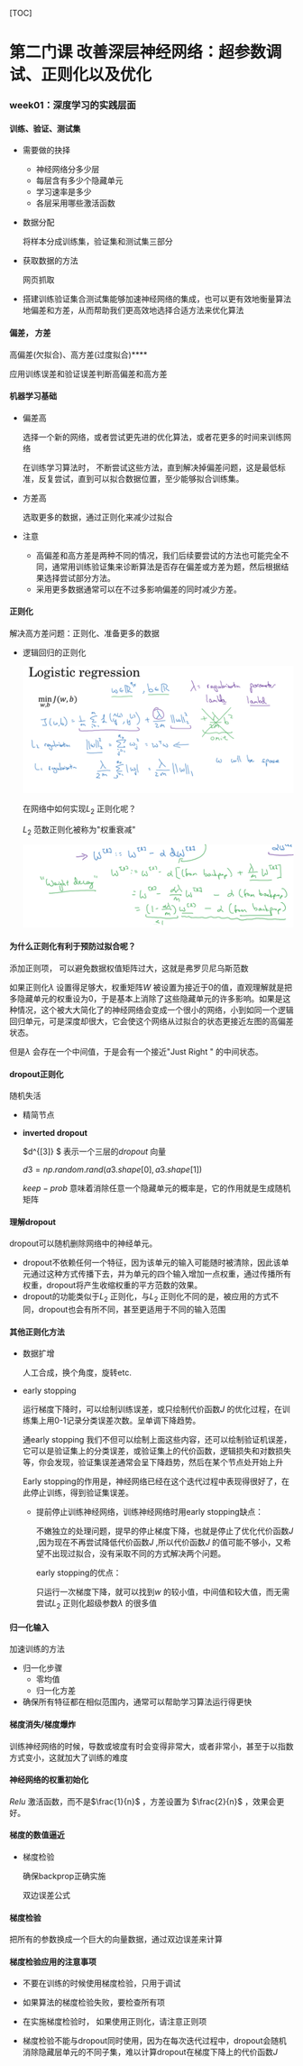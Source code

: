 [TOC]

# 第二门课 改善深层神经网络：超参数调试、正则化以及优化

### week01：深度学习的实践层面

#### 训练、验证、测试集

+ 需要做的抉择

  + 神经网络分多少层
  + 每层含有多少个隐藏单元
  + 学习速率是多少
  + 各层采用哪些激活函数

+ 数据分配

  将样本分成训练集，验证集和测试集三部分

+ 获取数据的方法

  网页抓取

+ 搭建训练验证集合测试集能够加速神经网络的集成，也可以更有效地衡量算法地偏差和方差，从而帮助我们更高效地选择合适方法来优化算法

#### 偏差， 方差

高偏差(欠拟合)、高方差(过度拟合)****

应用训练误差和验证误差判断高偏差和高方差

#### 机器学习基础

+ 偏差高

  选择一个新的网络，或者尝试更先进的优化算法，或者花更多的时间来训练网络

  在训练学习算法时， 不断尝试这些方法，直到解决掉偏差问题，这是最低标准，反复尝试，直到可以拟合数据位置，至少能够拟合训练集。

+ 方差高

  选取更多的数据，通过正则化来减少过拟合

+ 注意

  + 高偏差和高方差是两种不同的情况，我们后续要尝试的方法也可能完全不同，通常用训练验证集来诊断算法是否存在偏差或方差为题，然后根据结果选择尝试部分方法。
  + 采用更多数据通常可以在不过多影响偏差的同时减少方差。

#### 正则化

解决高方差问题：正则化、准备更多的数据

+ 逻辑回归的正则化

  ![](images/0301.png)

  在网络中如何实现$L_2$ 正则化呢？

  $L_2$ 范数正则化被称为"权重衰减"

  ![](images/0302.png)



#### 为什么正则化有利于预防过拟合呢？

添加正则项， 可以避免数据权值矩阵过大，这就是弗罗贝尼乌斯范数

如果正则化$\lambda$ 设置得足够大，权重矩阵$W$ 被设置为接近于0的值，直观理解就是把多隐藏单元的权重设为0，于是基本上消除了这些隐藏单元的许多影响。如果是这种情况，这个被大大简化了的神经网络会变成一个很小的网络，小到如同一个逻辑回归单元，可是深度却很大，它会使这个网络从过拟合的状态更接近左图的高偏差状态。

但是$\lambda$ 会存在一个中间值，于是会有一个接近"Just Right " 的中间状态。

#### dropout正则化

随机失活

+ 精简节点

+ **inverted dropout** 

  $d^{[3]} $ 表示一个三层的$dropout$ 向量

  $d3 = np.random.rand(a3.shape[0],a3.shape[1])$ 

  $keep-prob$ 意味着消除任意一个隐藏单元的概率是，它的作用就是生成随机矩阵

#### 理解dropout

dropout可以随机删除网络中的神经单元。

+ dropout不依赖任何一个特征，因为该单元的输入可能随时被清除，因此该单元通过这种方式传播下去，并为单元的四个输入增加一点权重，通过传播所有权重，dropout将产生收缩权重的平方范数的效果。
+ dropout的功能类似于$L_2$ 正则化，与$L_2$ 正则化不同的是，被应用的方式不同，dropout也会有所不同，甚至更适用于不同的输入范围

#### 其他正则化方法

+ 数据扩增

  人工合成，换个角度，旋转etc.

+ early stopping

  运行梯度下降时，可以绘制训练误差，或只绘制代价函数$J$ 的优化过程，在训练集上用0-1记录分类误差次数。呈单调下降趋势。

  通early stopping 我们不但可以绘制上面这些内容，还可以绘制验证机误差，它可以是验证集上的分类误差，或验证集上的代价函数，逻辑损失和对数损失等，你会发现，验证集误差通常会呈下降趋势，然后在某个节点处开始上升

  Early stopping的作用是，神经网络已经在这个迭代过程中表现得很好了，在此停止训练，得到验证集误差。

  + 提前停止训练神经网络，训练神经网络时用early stopping缺点：

    不嫩独立的处理问题，提早的停止梯度下降，也就是停止了优化代价函数$J$ ,因为现在不再尝试降低代价函数$J$ ,所以代价函数$J$ 的值可能不够小，又希望不出现过拟合，没有采取不同的方式解决两个问题。

    early stopping的优点：

    只运行一次梯度下降，就可以找到$w$ 的较小值，中间值和较大值，而无需尝试$L_2$ 正则化超级参数$\lambda$ 的很多值

#### 归一化输入

加速训练的方法

+ 归一化步骤
  + 零均值
  + 归一化方差
+ 确保所有特征都在相似范围内，通常可以帮助学习算法运行得更快

#### 梯度消失/梯度爆炸

训练神经网络的时候，导数或坡度有时会变得非常大，或者非常小，甚至于以指数方式变小，这就加大了训练的难度

#### 神经网络的权重初始化

$Relu$ 激活函数，而不是$\frac{1}{n}$ ，方差设置为 $\frac{2}{n}$ ，效果会更好。

#### 梯度的数值逼近

+ 梯度检验

  确保backprop正确实施

  双边误差公式



#### 梯度检验

把所有的参数换成一个巨大的向量数据，通过双边误差来计算

#### 梯度检验应用的注意事项

+ 不要在训练的时候使用梯度检验，只用于调试

+ 如果算法的梯度检验失败，要检查所有项

+ 在实施梯度检验时， 如果使用正则化，请注意正则项

+ 梯度检验不能与dropout同时使用，因为在每次迭代过程中，dropout会随机消除隐藏层单元的不同子集，难以计算dropout在梯度下降上的代价函数$J$ 

  